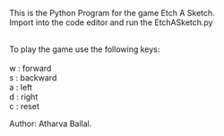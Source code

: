 This is the Python Program for the game Etch A Sketch.<br>
Import into the code editor and run the EtchASketch.py  <br><br>

To play the game use the following keys: <br>
<br>
w : forward <br>
s : backward <br>
a : left <br>
d : right <br>
c : reset <br>

Author: Atharva Ballal.
